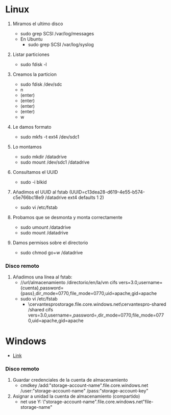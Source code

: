 # Linux

1. Miramos el ultimo disco
   - sudo grep SCSI /var/log/messages
   - En Ubuntu
     - sudo grep SCSI /var/log/syslog

2. Listar particiones
   - sudo fdisk -l

3. Creamos la particion
   - sudo fdisk /dev/sdc
   - n
   - (enter)
   - (enter)
   - (enter)
   - (enter)   
   - w

4. Le damos formato
   - sudo mkfs -t ext4 /dev/sdc1

5. Lo montamos
   - sudo mkdir /datadrive
   - sudo mount /dev/sdc1 /datadrive

6. Consultamos el UUID
   - sudo -i blkid

7. Añadimos el UUID al fstab (UUID=c13dea28-d619-4e55-b574-c5e766bc18e9 /datadrive              ext4    defaults        1 2)
   - sudo vi /etc/fstab

8. Probamos que se desmonta y monta correctamente
   - sudo umount /datadrive
   - sudo mount /datadrive

9. Damos permisos sobre el directorio
   - sudo chmod go+w /datadrive


### Disco remoto
1. Añadimos una línea al fstab:
   - //url/almacenamiento /directorio/en/la/vm cifs vers=3.0,username={cuenta},password={pass},dir_mode=0770,file_mode=0770,uid=apache,gid=apache
   - sudo vi /etc/fstab
      - \\cervantesprostorage.file.core.windows.net\cervantespro-shared  /shared cifs vers=3.0,username=,password=,dir_mode=0770,file_mode=0770,uid=apache,gid=apache
      
# Windows
 - [Link](https://docs.microsoft.com/en-us/azure/virtual-machines/virtual-machines-windows-attach-disk-portal)
 
### Disco remoto

1. Guardar credenciales de la cuenta de almacenamiento
   - cmdkey /add:"storage-account-name".file.core.windows.net /user:"storage-account-name" /pass:"storage-account-key"
2. Asignar a unidad la cuenta de almacenamiento (compartido) 
   - net use Y: \\"storage-account-name".file.core.windows.net\"file-storage-name"
